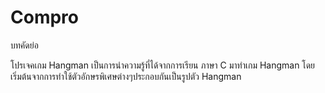 # Compro
บทคัดย่อ

โปรเจคเกม Hangman
เป็นการนำความรู้ที่ได้จากการเรียน ภาษา C มาทำเกม Hangman โดยเริ่มต้นจากการทำใช้ตัวอักษรพิเศษต่างๆประกอบกันเป็นรูปตัว Hangman

